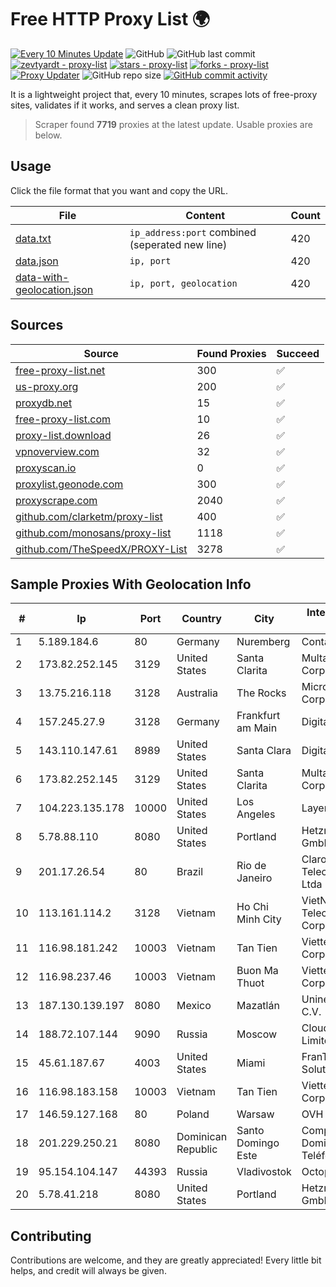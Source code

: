 
# Free HTTP Proxy List 🌍

[![Every 10 Minutes Update](https://github.com/mertguvencli/http-proxy-list/actions/workflows/main.yml/badge.svg?branch=main)](https://github.com/mertguvencli/http-proxy-list/actions/workflows/main.yml)
![GitHub](https://img.shields.io/github/license/mertguvencli/http-proxy-list)
![GitHub last commit](https://img.shields.io/github/last-commit/mertguvencli/http-proxy-list)
[![zevtyardt - proxy-list](https://img.shields.io/static/v1?label=zevtyardt&message=proxy-list&color=blue&logo=github)](https://github.com/zevtyardt/proxy-list "Go to GitHub repo")
[![stars - proxy-list](https://img.shields.io/github/stars/zevtyardt/proxy-list?style=social)](https://github.com/zevtyardt/proxy-list)
[![forks - proxy-list](https://img.shields.io/github/forks/zevtyardt/proxy-list?style=social)](https://github.com/zevtyardt/proxy-list)
[![Proxy Updater](https://github.com/zevtyardt/proxy-list/workflows/Proxy%20Updater/badge.svg)](https://github.com/zevtyardt/proxy-list/actions?query=workflow:"Proxy+Updater")
![GitHub repo size](https://img.shields.io/github/repo-size/zevtyardt/proxy-list)
[![GitHub commit activity](https://img.shields.io/github/commit-activity/m/zevtyardt/proxy-list?logo=commits)](https://github.com/zevtyardt/proxy-list/commits/main)

It is a lightweight project that, every 10 minutes, scrapes lots of free-proxy sites, validates if it works, and serves a clean proxy list.

> Scraper found **7719** proxies at the latest update. Usable proxies are below.

## Usage

Click the file format that you want and copy the URL.

|File|Content|Count|
|----|-------|-----|
|[data.txt](https://raw.githubusercontent.com/mertguvencli/http-proxy-list/main/proxy-list/data.txt)|`ip_address:port` combined (seperated new line)|420|
|[data.json](https://raw.githubusercontent.com/mertguvencli/http-proxy-list/main/proxy-list/data.json)|`ip, port`|420|
|[data-with-geolocation.json](https://raw.githubusercontent.com/mertguvencli/http-proxy-list/main/proxy-list/data-with-geolocation.json)|`ip, port, geolocation`|420|

## Sources

|Source|Found Proxies|Succeed|
|------|-------------|-------|
|[free-proxy-list.net](https://free-proxy-list.net)|300|✅|
|[us-proxy.org](https://www.us-proxy.org)|200|✅|
|[proxydb.net](http://proxydb.net)|15|✅|
|[free-proxy-list.com](https://free-proxy-list.com/?page=&port=&type%5B%5D=http&type%5B%5D=https&up_time=0&search=Search)|10|✅|
|[proxy-list.download](https://www.proxy-list.download/HTTP)|26|✅|
|[vpnoverview.com](https://vpnoverview.com/privacy/anonymous-browsing/free-proxy-servers)|32|✅|
|[proxyscan.io](https://www.proxyscan.io)|0|✅|
|[proxylist.geonode.com](https://proxylist.geonode.com/api/proxy-list?limit=300&page=1&sort_by=lastChecked&sort_type=desc&protocols=http,https)|300|✅|
|[proxyscrape.com](https://api.proxyscrape.com/v2/?request=displayproxies&protocol=http&timeout=10000&country=all&ssl=all&anonymity=all)|2040|✅|
|[github.com/clarketm/proxy-list](https://raw.githubusercontent.com/clarketm/proxy-list/master/proxy-list-raw.txt)|400|✅|
|[github.com/monosans/proxy-list](https://raw.githubusercontent.com/monosans/proxy-list/main/proxies/http.txt)|1118|✅|
|[github.com/TheSpeedX/PROXY-List](https://raw.githubusercontent.com/TheSpeedX/PROXY-List/master/http.txt)|3278|✅|


## Sample Proxies With Geolocation Info

|#|Ip|Port|Country|City|Internet Service Provider|
|-|--|----|-------|----|-------------------------|
|1|5.189.184.6|80|Germany|Nuremberg|Contabo GmbH|
|2|173.82.252.145|3129|United States|Santa Clarita|Multacom Corporation|
|3|13.75.216.118|3128|Australia|The Rocks|Microsoft Corporation|
|4|157.245.27.9|3128|Germany|Frankfurt am Main|DigitalOcean, LLC|
|5|143.110.147.61|8989|United States|Santa Clara|DigitalOcean, LLC|
|6|173.82.252.145|3129|United States|Santa Clarita|Multacom Corporation|
|7|104.223.135.178|10000|United States|Los Angeles|LayerHost|
|8|5.78.88.110|8080|United States|Portland|Hetzner Online GmbH|
|9|201.17.26.54|80|Brazil|Rio de Janeiro|Claro NXT Telecomunicacoes Ltda|
|10|113.161.114.2|3128|Vietnam|Ho Chi Minh City|VietNam Post and Telecom Corporation|
|11|116.98.181.242|10003|Vietnam|Tan Tien|Viettel Corporation|
|12|116.98.237.46|10003|Vietnam|Buon Ma Thuot|Viettel Corporation|
|13|187.130.139.197|8080|Mexico|Mazatlán|Uninet S.A. de C.V.|
|14|188.72.107.144|9090|Russia|Moscow|Cloud technology Limited (Ltd.)|
|15|45.61.187.67|4003|United States|Miami|FranTech Solutions|
|16|116.98.183.158|10003|Vietnam|Tan Tien|Viettel Corporation|
|17|146.59.127.168|80|Poland|Warsaw|OVH SAS|
|18|201.229.250.21|8080|Dominican Republic|Santo Domingo Este|Compañía Dominicana de Teléfonos S. A.|
|19|95.154.104.147|44393|Russia|Vladivostok|Octopusnet Jurs|
|20|5.78.41.218|8080|United States|Portland|Hetzner Online GmbH|



## Contributing

Contributions are welcome, and they are greatly appreciated! Every
little bit helps, and credit will always be given.

